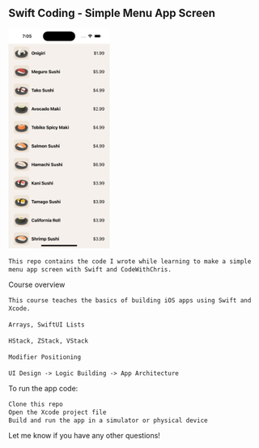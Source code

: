 ## Swift Coding - Simple Menu App Screen

<img src="menuapp1.png" alt="App screenshot" width="200">

    This repo contains the code I wrote while learning to make a simple menu app screen with Swift and CodeWithChris.

Course overview

    This course teaches the basics of building iOS apps using Swift and Xcode.

    Arrays, SwiftUI Lists

    HStack, ZStack, VStack
    
    Modifier Positioning
    
    UI Design -> Logic Building -> App Architecture

To run the app code:

    Clone this repo
    Open the Xcode project file
    Build and run the app in a simulator or physical device

Let me know if you have any other questions!
